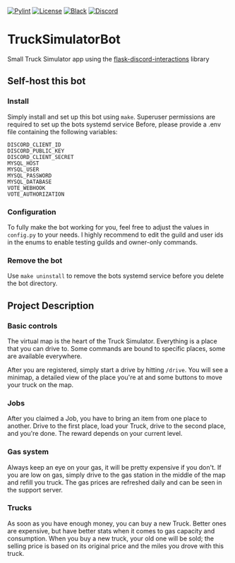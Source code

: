 [![Pylint](https://github.com/therealr5/TruckSimulatorBot/actions/workflows/pylint.yml/badge.svg)](https://github.com/therealr5/TruckSimulatorBot/actions/workflows/pylint.yml)
[![License](https://img.shields.io/github/license/therealr5/TrucksimulatorBot)](https://github.com/therealr5/TruckSimulatorBot/blob/http-only/LICENSE)
[![Black](https://img.shields.io/badge/codestyle-black-000000)](https://github.com/psf/black)
[![Discord](https://img.shields.io/discord/839580174282260510)](https://discord.gg/FzAxtGTUhN)

# TruckSimulatorBot
Small Truck Simulator app using the [flask-discord-interactions](https://github.com/Breq16/flask-discord-interactions) library

## Self-host this bot
### Install
Simply install and set up this bot using `make`. Superuser permissions are required to set up the bots systemd service
Before, please provide a .env file containing the following variables:
```env
DISCORD_CLIENT_ID
DISCORD_PUBLIC_KEY
DISCORD_CLIENT_SECRET
MYSQL_HOST
MYSQL_USER
MYSQL_PASSWORD
MYSQL_DATABASE
VOTE_WEBHOOK
VOTE_AUTHORIZATION
```

### Configuration
To fully make the bot working for you, feel free to adjust the values in `config.py` to your needs.
I highly recommend to edit the guild and user ids in the enums to enable testing guilds and owner-only commands.

### Remove the bot
Use `make uninstall` to remove the bots systemd service before you delete the bot directory.

## Project Description
### Basic controls
The virtual map is the heart of the Truck Simulator. Everything is a place that you can drive to. Some commands are bound to specific places, some are available everywhere.

After you are registered, simply start a drive by hitting `/drive`. You will see a minimap, a detailed view of the place you're at and some buttons to move your truck on the map.

### Jobs
After you claimed a Job, you have to bring an item from one place to another.
Drive to the first place, load your Truck, drive to the second place, and you're done. The reward depends on your current level.

### Gas system
Always keep an eye on your gas, it will be pretty expensive if you don't. If you are low on gas, simply drive to the gas station in the middle of the map and refill you truck.
The gas prices are refreshed daily and can be seen in the support server.

### Trucks
As soon as you have enough money, you can buy a new Truck. Better ones are expensive, but have better stats when it comes to gas capacity and consumption.
When you buy a new truck, your old one will be sold; the selling price is based on its original price and the miles you drove with this truck.
